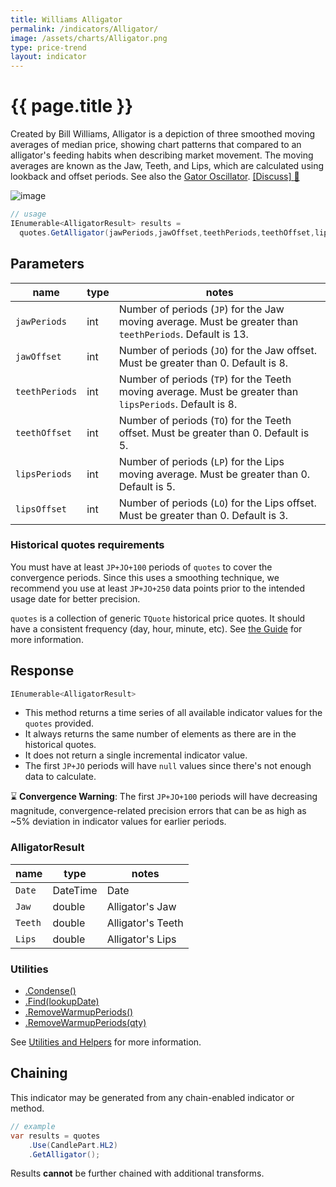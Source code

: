```yaml
---
title: Williams Alligator
permalink: /indicators/Alligator/
image: /assets/charts/Alligator.png
type: price-trend
layout: indicator
---
```


# {{ page.title }}

Created by Bill Williams, Alligator is a depiction of three smoothed moving averages of median price, showing chart patterns that compared to an alligator's feeding habits when describing market movement. The moving averages are known as the Jaw, Teeth, and Lips, which are calculated using lookback and offset periods.  See also the [Gator Oscillator]({{site.baseurl}}/indicators/Gator/#content).
[[Discuss] :speech_balloon:]({{site.github.repository_url}}/discussions/385 "Community discussion about this indicator")

![image]({{site.baseurl}}{{page.image}})

```csharp
// usage
IEnumerable<AlligatorResult> results =
  quotes.GetAlligator(jawPeriods,jawOffset,teethPeriods,teethOffset,lipsPeriods,lipsOffset);
```

## Parameters

| name | type | notes
| -- |-- |--
| `jawPeriods` | int | Number of periods (`JP`) for the Jaw moving average.  Must be greater than `teethPeriods`.  Default is 13.
| `jawOffset` | int | Number of periods (`JO`) for the Jaw offset.  Must be greater than 0.  Default is 8.
| `teethPeriods` | int | Number of periods (`TP`) for the Teeth moving average.  Must be greater than `lipsPeriods`.  Default is 8.
| `teethOffset` | int | Number of periods (`TO`) for the Teeth offset.  Must be greater than 0.  Default is 5.
| `lipsPeriods` | int | Number of periods (`LP`) for the Lips moving average.  Must be greater than 0.  Default is 5.
| `lipsOffset` | int | Number of periods (`LO`) for the Lips offset.  Must be greater than 0.  Default is 3.

### Historical quotes requirements

You must have at least `JP+JO+100` periods of `quotes` to cover the convergence periods. Since this uses a smoothing technique, we recommend you use at least `JP+JO+250` data points prior to the intended usage date for better precision.

`quotes` is a collection of generic `TQuote` historical price quotes.  It should have a consistent frequency (day, hour, minute, etc).  See [the Guide]({{site.baseurl}}/guide/#historical-quotes) for more information.

## Response

```csharp
IEnumerable<AlligatorResult>
```

- This method returns a time series of all available indicator values for the `quotes` provided.
- It always returns the same number of elements as there are in the historical quotes.
- It does not return a single incremental indicator value.
- The first `JP+JO` periods will have `null` values since there's not enough data to calculate.

:hourglass: **Convergence Warning**: The first `JP+JO+100` periods will have decreasing magnitude, convergence-related precision errors that can be as high as ~5% deviation in indicator values for earlier periods.

### AlligatorResult

| name | type | notes
| -- |-- |--
| `Date` | DateTime | Date
| `Jaw` | double | Alligator's Jaw
| `Teeth` | double | Alligator's Teeth
| `Lips` | double | Alligator's Lips

### Utilities

- [.Condense()]({{site.baseurl}}/utilities#condense)
- [.Find(lookupDate)]({{site.baseurl}}/utilities#find-indicator-result-by-date)
- [.RemoveWarmupPeriods()]({{site.baseurl}}/utilities#remove-warmup-periods)
- [.RemoveWarmupPeriods(qty)]({{site.baseurl}}/utilities#remove-warmup-periods)

See [Utilities and Helpers]({{site.baseurl}}/utilities#utilities-for-indicator-results) for more information.

## Chaining

This indicator may be generated from any chain-enabled indicator or method.

```csharp
// example
var results = quotes
    .Use(CandlePart.HL2)
    .GetAlligator();
```

Results **cannot** be further chained with additional transforms.
